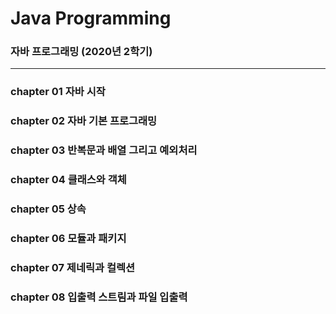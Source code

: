 # Java Programming

### 자바 프로그래밍 (2020년 2학기)

---

### chapter 01 자바 시작

### chapter 02 자바 기본 프로그래밍

### chapter 03 반복문과 배열 그리고 예외처리

### chapter 04 클래스와 객체

### chapter 05 상속

### chapter 06 모듈과 패키지

### chapter 07 제네릭과 컬렉션

### chapter 08 입출력 스트림과 파일 입출력

